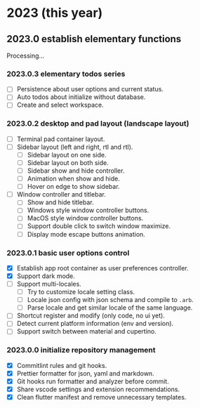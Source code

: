 # 2023 (this year)

## 2023.0 establish elementary functions

Processing...

### 2023.0.3 elementary todos series

- [ ] Persistence about user options and current status.
- [ ] Auto todos about initialize without database.
- [ ] Create and select workspace.

### 2023.0.2 desktop and pad layout (landscape layout)

- [ ] Terminal pad container layout.
- [ ] Sidebar layout (left and right, rtl and rtl).
  - [ ] Sidebar layout on one side.
  - [ ] Sidebar layout on both side.
  - [ ] Sidebar show and hide controller.
  - [ ] Animation when show and hide.
  - [ ] Hover on edge to show sidebar.
- [ ] Window controller and titlebar.
  - [ ] Show and hide titlebar.
  - [ ] Windows style window controller buttons.
  - [ ] MacOS style window controller buttons.
  - [ ] Support double click to switch window maximize.
  - [ ] Display mode escape buttons animation.

### 2023.0.1 basic user options control

- [x] Establish app root container as user preferences controller.
- [x] Support dark mode.
- [ ] Support multi-locales.
  - [ ] Try to customize locale setting class.
  - [ ] Locale json config with json schema and compile to `.arb`.
  - [ ] Parse locale and get similar locale of the same language.
- [ ] Shortcut register and modify (only code, no ui yet).
- [ ] Detect current platform information (env and version).
- [ ] Support switch between material and cupertino.

### 2023.0.0 initialize repository management

- [x] Commitlint rules and git hooks.
- [x] Prettier formatter for json, yaml and markdown.
- [x] Git hooks run formatter and analyzer before commit.
- [x] Share vscode settings and extension recommendations.
- [x] Clean flutter manifest and remove unnecessary templates.
